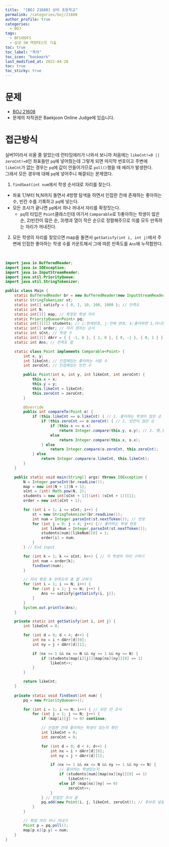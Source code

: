 ```yaml
---
title:  "[BOJ 21608] 상어 초등학교"
permalink: /categories/boj/21608
author_profile: true
categories:
  - BOJ
tags:
  - BFS와DFS  
  - 삼성 SW 역량테스트 기출   
toc: true	
toc_label: "목차"
toc_icon: "bookmark"
last_modified_at: 2022-04-28
toc: true
toc_sticky: true
---
```


# 문제
- [BOJ 21608](https://www.acmicpc.net/problem/21608)  
- 문제의 저작권은 Baekjoon Online Judge에 있습니다.  

# 접근방식  
실버1이라서 쉬울 줄 알았는데 런타임에러가 나와서 보니까 처음에는 `likeCnt!=0 || zeroCnt!=0`인 좌표들만 `pq`에 넣어줬는데 그렇게 되면 마지막 번호이고 주변에 `likeCnt`가 없는 경우는 `pq`에 값이 안들어가므로 `poll()`했을 때 에러가 발생한다.  
그래서 모든 경우에 대해 `pq`에 넣어주니 해결되는 문제였다.  

1. `findSeat(int num`에서 학생 순서대로 자리를 찾는다.
  - 좌표 1,1부터 N,N까지 돌면서 4방향 탐색을 하면서 인접한 칸에 존재하는 좋아하는 수, 빈칸 수를 기록하고 `pq`에 넣는다.
  - 모든 조사가 끝나면 `pq`에서 하나 꺼내서 자리를 확정짓는다.  
    - `pq`의 타입은 `Point`클래스인데 여기서 `Comparable`로 1)좋아하는 학생이 많은 순, 2)빈칸이 많은 순, 3)행과 열이 작은 순으로 정렬해주므로 이를 모두 만족하는 자리가 꺼내진다.  
2. 모든 학생의 자리를 찾았으면 map을 돌면서 `getSatisfy(int i, int j)`에서 주변에 인접한 좋아하는 학생 수를 카운트해서 그에 따른 만족도를 `Ans`에 누적합한다.  

<br/>

```java  
import java.io.BufferedReader;
import java.io.IOException;
import java.io.InputStreamReader;
import java.util.PriorityQueue;
import java.util.StringTokenizer;

public class Main {
	static BufferedReader br = new BufferedReader(new InputStreamReader(System.in));
	static StringTokenizer st;
	static int[] satisfy = { 0, 1, 10, 100, 1000 }; // 만족도
	static int N;
	static int[][] map; // 확정된 학생 자리
	static PriorityQueue<Point> pq;
	static int[][][] students; // i:현재번호, j:전체 번호, k:좋아하면 1,아니면 0
	static int[] order; // 자리 정하는 순서
	static int sCnt; // 학생 수
	static int[][] dArr = { { -1, 0 }, { 1, 0 }, { 0, -1 }, { 0, 1 } };
	static int Ans; // 만족도 합

	static class Point implements Comparable<Point> {
		int x, y;
		int likeCnt; // 인접해있는 좋아하는 사람 수
		int zeroCnt; // 인접해있는 빈칸 수

		public Point(int x, int y, int likeCnt, int zeroCnt) {
			this.x = x;
			this.y = y;
			this.likeCnt = likeCnt;
			this.zeroCnt = zeroCnt;
		}

		@Override
		public int compareTo(Point o) {
			if (this.likeCnt == o.likeCnt) { // 1. 좋아하는 학생이 많은 순
				if (this.zeroCnt == o.zeroCnt) { // 2. 빈칸이 많은 순
					if (this.x == o.x)
						return Integer.compare(this.y, o.y); // 3. 행,열 작은순
					else
						return Integer.compare(this.x, o.x);
				} else
					return Integer.compare(o.zeroCnt, this.zeroCnt);
			} else
				return Integer.compare(o.likeCnt, this.likeCnt);
		}
	}

	public static void main(String[] args) throws IOException {
		N = Integer.parseInt(br.readLine());
		map = new int[N + 1][N + 1];
		sCnt = (int) Math.pow(N, 2);
		students = new int[sCnt + 1][(int) (sCnt + 1)][1];
		order = new int[sCnt + 1];

		for (int i = 1; i <= sCnt; i++) {
			st = new StringTokenizer(br.readLine());
			int num = Integer.parseInt(st.nextToken()); // 번호
			for (int j = 0; j < 4; j++) {// 좋아하는 학생 번호
				int likeNum = Integer.parseInt(st.nextToken());
				students[num][likeNum][0] = 1;
				order[i] = num;
			}
		} // End input

		for (int k = 1; k <= sCnt; k++) { // 각 학생의 자리 구하기
			int num = order[k];
			findSeat(num);
		}

		// 자리 확정 후 만족도의 총 합 구하기
		for (int i = 1; i <= N; i++) {
			for (int j = 1; j <= N; j++) {
				Ans += satisfy[getSatisfy(i, j)];
			}
		}
		System.out.println(Ans);
	}

	private static int getSatisfy(int i, int j) {
		int likeCnt = 0;

		for (int d = 0; d < 4; d++) {
			int nx = i + dArr[d][0];
			int ny = j + dArr[d][1];

			if (nx >= 1 && nx <= N && ny >= 1 && ny <= N) {
				if (students[map[i][j]][map[nx][ny]][0] == 1)
					likeCnt++;
			}
		}

		return likeCnt;
	}
	
	private static void findSeat(int num) {
		pq = new PriorityQueue<>();

		for (int i = 1; i <= N; i++) { // 모든 칸 조사
			for (int j = 1; j <= N; j++) {
				if (map[i][j] != 0) continue;

				// 인접한 칸에 좋아하는 학생이 있는지 확인
				int likeCnt = 0;
				int zeroCnt = 0;

				for (int d = 0; d < 4; d++) {
					int nx = i + dArr[d][0];
					int ny = j + dArr[d][1];

					if (nx >= 1 && nx <= N && ny >= 1 && ny <= N) {
						// 좋아하는 학생있는지
						if (students[num][map[nx][ny]][0] == 1)
							likeCnt++;
						else if (map[nx][ny] == 0)
							zeroCnt++;
					}
				} // 인접칸 조사 끝
				pq.add(new Point(i, j, likeCnt, zeroCnt)); // 후보로 넣음
			}
		}

		// 확정 자리 하나 꺼내기
		Point p = pq.poll();
		map[p.x][p.y] = num;
	}
}
```